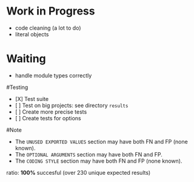 # Work in Progress
- code cleaning (a lot to do)
- literal objects

# Waiting
- handle module types correctly


#Testing
- \[X\] Test suite
- \[ \] Test on big projects: see directory `results`
- \[ \] Create more precise tests
- \[ \] Create tests for options


#Note
- The `UNUSED EXPORTED VALUES` section may have both FN and FP (none known).
- The `OPTIONAL ARGUMENTS` section may have both FN and FP.
- The `CODING STYLE` section may have both FN and FP (none known).

ratio: **100%** succesful (over 230 unique expected results)
